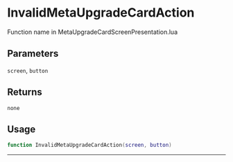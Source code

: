 # InvalidMetaUpgradeCardAction
Function name in MetaUpgradeCardScreenPresentation.lua
## Parameters
`screen`, `button`
## Returns
`none`
## Usage
```lua
function InvalidMetaUpgradeCardAction(screen, button)
```
---
